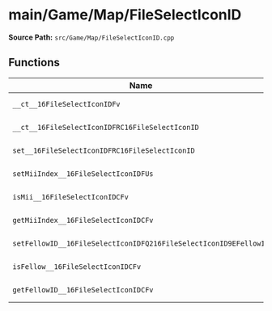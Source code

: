 # main/Game/Map/FileSelectIconID

**Source Path:** `src/Game/Map/FileSelectIconID.cpp`

## Functions

| Name | Address | Match % |
|------|---------|---------|
| `__ct__16FileSelectIconIDFv` | `0x80178378` | :white_check_mark: (100.0%) |
| `__ct__16FileSelectIconIDFRC16FileSelectIconID` | `0x80178388` | :white_check_mark: (100.0%) |
| `set__16FileSelectIconIDFRC16FileSelectIconID` | `0x8017839C` | :white_check_mark: (100.0%) |
| `setMiiIndex__16FileSelectIconIDFUs` | `0x801783B0` | :white_check_mark: (100.0%) |
| `isMii__16FileSelectIconIDCFv` | `0x801783C0` | :white_check_mark: (100.0%) |
| `getMiiIndex__16FileSelectIconIDCFv` | `0x801783C8` | :white_check_mark: (100.0%) |
| `setFellowID__16FileSelectIconIDFQ216FileSelectIconID9EFellowID` | `0x801783D0` | :white_check_mark: (100.0%) |
| `isFellow__16FileSelectIconIDCFv` | `0x801783E0` | :white_check_mark: (100.0%) |
| `getFellowID__16FileSelectIconIDCFv` | `0x801783F0` | :white_check_mark: (100.0%) |
